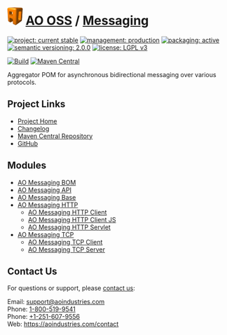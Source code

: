 # [<img src="ao-logo.png" alt="AO Logo" width="35" height="40">](https://github.com/aoindustries) [AO OSS](https://github.com/aoindustries/ao-oss) / [Messaging](https://github.com/aoindustries/ao-messaging)

[![project: current stable](https://oss.aoapps.com/ao-badges/project-current-stable.svg)](https://aoindustries.com/life-cycle#project-current-stable)
[![management: production](https://oss.aoapps.com/ao-badges/management-production.svg)](https://aoindustries.com/life-cycle#management-production)
[![packaging: active](https://oss.aoapps.com/ao-badges/packaging-active.svg)](https://aoindustries.com/life-cycle#packaging-active)  
[![semantic versioning: 2.0.0](https://oss.aoapps.com/ao-badges/semver-2.0.0.svg)](http://semver.org/spec/v2.0.0.html)
[![license: LGPL v3](https://oss.aoapps.com/ao-badges/license-lgpl-3.0.svg)](https://www.gnu.org/licenses/lgpl-3.0)

[![Build](https://github.com/aoindustries/ao-messaging/workflows/Build/badge.svg?branch=master)](https://github.com/aoindustries/ao-messaging/actions?query=workflow%3ABuild)
[![Maven Central](https://maven-badges.herokuapp.com/maven-central/com.aoapps/ao-messaging/badge.svg)](https://maven-badges.herokuapp.com/maven-central/com.aoapps/ao-messaging)

Aggregator POM for asynchronous bidirectional messaging over various protocols.

## Project Links
* [Project Home](https://oss.aoapps.com/messaging/)
* [Changelog](https://oss.aoapps.com/messaging/changelog)
* [Maven Central Repository](https://search.maven.org/artifact/com.aoapps/ao-messaging)
* [GitHub](https://github.com/aoindustries/ao-messaging)

## Modules
* [AO Messaging BOM](https://github.com/aoindustries/ao-messaging-bom)
* [AO Messaging API](https://github.com/aoindustries/ao-messaging-api)
* [AO Messaging Base](https://github.com/aoindustries/ao-messaging-base)
* [AO Messaging HTTP](https://github.com/aoindustries/ao-messaging-http)
    * [AO Messaging HTTP Client](https://github.com/aoindustries/ao-messaging-http-client)
    * [AO Messaging HTTP Client JS](https://github.com/aoindustries/ao-messaging-http-client-js)
    * [AO Messaging HTTP Servlet](https://github.com/aoindustries/ao-messaging-http-servlet)
* [AO Messaging TCP](https://github.com/aoindustries/ao-messaging-tcp)
    * [AO Messaging TCP Client](https://github.com/aoindustries/ao-messaging-tcp-client)
    * [AO Messaging TCP Server](https://github.com/aoindustries/ao-messaging-tcp-server)

## Contact Us
For questions or support, please [contact us](https://aoindustries.com/contact):

Email: [support@aoindustries.com](mailto:support@aoindustries.com)  
Phone: [1-800-519-9541](tel:1-800-519-9541)  
Phone: [+1-251-607-9556](tel:+1-251-607-9556)  
Web: https://aoindustries.com/contact

